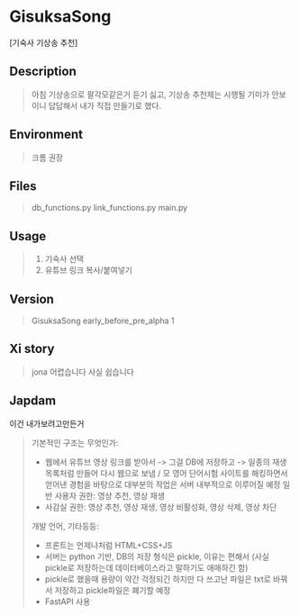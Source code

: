 # GisuksaSong
[기숙사 기상송 추천]

## Description
> 아침 기상송으로 팔각모같은거 듣기 싫고, 기상송 추천제는 시행될 기미가 안보이니 답답해서 내가 직접 만들기로 했다.
## Environment
> 크롬 권장
## Files
> db_functions.py
> link_functions.py
> main.py
## Usage
> 1. 기숙사 선택
> 2. 유튜브 링크 복사/붙여넣기
## Version
> GisuksaSong early_before_pre_alpha 1
## Xi story
> jona 어렵습니다
> 사실 쉽습니다

## Japdam
이건 내가보려고만든거

> 기본적인 구조는 무엇인가:
> - 웹에서 유튜브 영상 링크를 받아서 -> 그걸 DB에 저장하고 -> 일종의 재생목록처럼 만들어 다시 웹으로 보냄 / 모 영어 단어시험 사이트를 해킹하면서 얻어낸 경험을 바탕으로 대부분의 작업은 서버 내부적으로 이루어질 예정
> 일반 사용자 권한: 영상 추천, 영상 재생
> - 사감실 권한: 영상 추천, 영상 재생, 영상 비활성화, 영상 삭제, 영상 차단
> 
> 개발 언어, 기타등등:
> - 프론트는 언제나처럼 HTML+CSS+JS
> - 서버는 python 기반, DB의 저장 형식은 pickle, 이유는 편해서 (사실 pickle로 저장하는데 데이터베이스라고 말하기도 애매하긴 함)
> - pickle로 했을때 용량이 약간 걱정되긴 하지만 다 쓰고난 파일은 txt로 바꿔서 저장하고 pickle파일은 폐기할 예정
> - FastAPI 사용